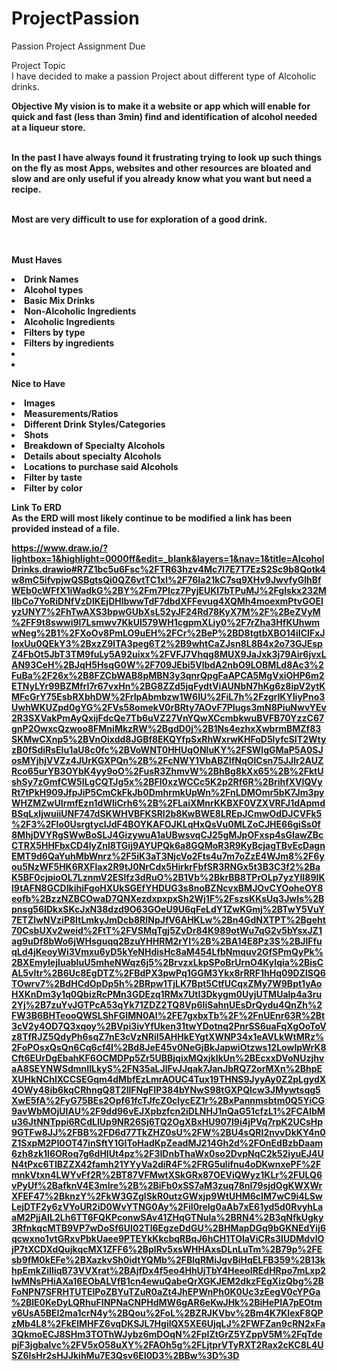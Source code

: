 # ProjectPassion
Passion Project Assignment Due<br>

Project Topic<br>
I have decided to make a passion Project about different type of Alcoholic drinks.<b><b>

Objective<b>
My vision is to make it a website or app which will enable for quick and fast (less than 3min) find and identification of alcohol needed at a liqueur store.<br><br>

In the past I have always found it frustrating trying to look up such things on the fly as most Apps, websites and other resources are bloated and slow and are only useful if you already know what you want but need a recipe.<br><br>

Most are very difficult to use for exploration of a good drink.<br><br><br>

Must Haves<br>
  <li>Drink Names</li>
  <li>Alcohol types</li>
  <li>Basic Mix Drinks</li>
  <li>Non-Alcoholic Ingredients</li>
  <li>Alcoholic Ingredients</li>
  <li>Filters by type</li>
  <li>Filters by ingredients</li>
  <li></li>  
  <li></li> 
  
  
Nice to Have<br>
  <li>Images</li>
  <li>Measurements/Ratios</li>
  <li>Different Drink Styles/Categories</li>
  <li>Shots</li>  
  <li>Breakdown of Specialty Alcohols</li>
  <li>Details about specialty Alcohols</li>
  <li>Locations to purchase said Alcohols</li>
  <li>Filter by taste</li>
  <li>Filter by color</li>

Link To ERD<br>
As the ERD will most likely continue to be modified a link has been provided instead of a file.<br>

https://www.draw.io/?lightbox=1&highlight=0000ff&edit=_blank&layers=1&nav=1&title=AlcoholDrinks.drawio#R7Z1bc5u6Fsc%2FTR63hzv4Mc7l7E7T7EzS2Sc9b8Qotk4w8mC5ifvpjwQSBgtsQi0QZ6vtTC1xl%2F76Ia21kC7sq9XHv9JwvfyGIhBfWEb0cWFfX1iWadkG%2BY%2Fm7PIcz7PyjEUKI7bTPuMJ%2FgIskx232MIIbCo7YoRiDNfVzDlKEjDHlbwwTdF7dbdXFFevug4XQMh4moexmPtvGOElyzUNY7%2FhTwAXS3bpwGUbXsL52yJF24Rd78KyX7M%2F%2BeZVyM%2FF9t8swwi9l7Lsmwv7KkUI579WH1cgpmXLiy0%2F7rZha3HfKUhwmwNeg%2B1%2FXoOv8PmLO9uEH%2FCr%2BeP%2BD8tgtbXBO14iICIFxJIoxUu0QEkY3%2BxzZ9lTA3peg6T2%2B9whtCaZJsn8L8B4x2o73GJEspZ4FbOt5JbT3TM9fuLy5A92uixx%2FVFJ7Vhqg8MUX9JaJxk3j79Air6jvxLAN93CeH%2BJqH5HsqG0W%2F709JEbi5VlbdA2nbO9LOBMLd8Ac3%2FuBa%2F26x%2B8FZCbWAB8pMBN3y3qnrQpgFaAPCA5MgVxiOHP6m2ETNyLYr99BZMfrI7r67vxHn%2BG8ZZd5jqFydtViAUNbN7hKg6z8ipV2ytKMFcGrY75EsbRXbhDW%2FrIpAbmbzw1W6IU%2FiL7h%2FzgrIKYIiyPno3UwhWKUZpd0gYG%2FVs58omekV0rBRty7AOvF7PIugs3mN8PiuNwvYEv2R3SXVakPmAyQxijFdcQe7Tb6uVZ27VnYQwXCcmbkwuBVFB70YzzC67gnP2OwxcQzwoo8FMniMkzRW%2BgdD0j%2B1Ns4ezhxXwbrmBMZf83SKMwCXnp5%2BVnOixdd8JGBf8EKQYfpSxRhWxrwKHFoD5lyfcSIT2WtyzB0fSdiRsElu1aU8c0fc%2BVoWNT0HHUqONluKY%2FSWlgGMaP5A0SJosMYjhjVVZz4JUrKGXPQn%2B%2FcNWY1VbABZIfNqOlCsn75JJlr2AUZRco65urYB3OYbK4yy9oO%2FusR3ZhmvW%2BhBg8kXx65%2B%2FktUshSy7zGmfCW5ILgCQTJg5x%2BFI0xzWCCc5K2p2Rf6R%2BrihfXVIQVyRt7tPkH909JfpJiP5CmCkFkJb0DmhrmkUpWn%2FnLDMOmr5bK7Jm3pyWHZMZwUIrmfEzn1dWliCrh6%2B%2FLaiXMnrKKBXF0VZXVRFJ1dApmdBSqLxIjwuiiUNF747dSKWHVBFKSRl2b8KwBWE8LREpJCmwOdDJCVFk5%2F3%2FIo0UsrgtycIJdF4BOYKAFOJKLqHxQsVu0MLZoCJHE66giSs0f8MhjDVYRgSWwBoSLJ4GizywuA1aUBwsvqCJ25gMJpOFxsp4sGIawZBcCTRX5HHFbxCD4lyZnl8TGij9AYUPQk6a8GQMoR3R9KyBcjagTBvEcDagnEMT9d6QaYuhMbWnrz%2F5iK3aT3NjcVo2Fts4u7m7oZzE4WJm8%2F6you5NzWF5HK6RXFlax2R9tJ0NrCdx5HirkrFbfSR3RNGx5t3B3C3f2%2BaK5BF0cjpioOL7LznmV2ESlfz3dRuO%2B1Vb%2BkrBB8TPrOLp7yzYII89IKl9tAFN8GCDIkihiFgoHXUkSGEfYHDUG3s8noBZNcvxBMJOvCYOoheOY8eofb%2BzzNZBCOwaD7QNXezdxpxpxSh2Wj1F%2FszsKKsUq3JwIs%2Bpnsg56IDkxSKcJxN38dzd9O63GOeU9U6qFeLdY1ZwKGmj%2BTwY5VuY7ETZlwNVziP8ItLmkyJmDcb8RINpJfV6AHKLw%2Bn4GdNXTPT%2Bgeht70CsbUXv2weid%2FtT%2FVSMqTgj5ZvDr84K989otWu7qG2v5bYsxJZ1ag9uDf8bWo6jWHsguqq2BzuYHHRM2rYI%2B%2BA14E8Pz3S%2BJlFfuqLd4jKeoyWi3Vmxu6yD5kYeNHdisHc8aM454LfbNmquv2GfSPmQyPk%2BXEmyIejIuabIuU5mheNWqz6j5%2BrvzxLkpSPoBrUrnO4KyIqia%2BisCAL5vltr%2B6Uc8EgDTZ%2FBdPX3pwPq1GGM3Ykx8rRRF1hHq09DZlSQ6TOwrv7%2BdHCdOpDp5h%2BRpw1TjLK7Bpt5CtfUCqxZMy7W9Bpt1yAoHXKnDm3y1q0QbizRcPMn3GDEzq1RMx7UtI3Dkygm0UyjUTMUalp4a3ru2Yj%2B7zuYvJGTPcA53qYk71ZDZ2TQ8Vp6IiSahnUEsDrQydu4QnZh%2FW3B6BHTeooQWSLShFGIMN0AI%2FE7gxbxTb%2F%2FnUEnr63R%2Bt3cV2y4OD7Q3xqoy%2BVpi3ivYfUken31twYDotnq2PnrSS6uaFqXgOoToVz8TfRJZ5QdyPh6sqZ7nE3cVzNRiI5AHHkEYgtXWNP34x1eAVLkWtMRz%2FoPOsxQsQn6Cq6cf4I%2Bd8JeE45v0NeGjBkJapwiOtzws12LowIpWrK8Cft6EUrDgEbahKF6OCMDPp5Zr5UBBjqixMQxjkIkUn%2BEcxxDVoNUzjhvaA8SEYNWSdmnIILkyS%2FN35aLJlFvJJqak7JanJbRQ72orMXn%2BhpEXUHkNChlXCCSEGqm4dMbfEzLmrAOUC4Tux19THNS9JyyAy0Z2pLgydX4OWy48ib6kqCRhngQ8T2llFNgFIP384bYNwS98tGXPQlcw3JMywtsqg5XwE5fA%2FyG75BEs2Opf61fcTJfcZ0clycEZ1r%2BxPannmsbtm0Q5YiCG9avWbMOjUIAU%2F9dd96vEJXpbzfcn2iDLNHJ1nQaG51cfzL1%2FCAIbMu36JtNNTppi6RCdLIUp9NR26Sj6TQ2OgXBxHU907I9i4jPVq7rpK2UCsHp9GTFw8JJ%2FBB%2FD6d77TkZHZ0sU%2FW%2BU4sQRI2nvvDkKY4n0Z1SxpM2PI0OT47inSftY1GIToHadKpZeadMJ214Gh2d%2FOnEdBzbDaam6zh8zk1l6ORoq7g6dHIUt4pz%2F3IDnbThaWx0so2DvpNqC2k52iyuEJ4UN4tPxc6TIBZZX42famh21YYyVa2diR4F%2FRG5ulifnu4oDKwnxePF%2FmnkVtxn4LWYvFf2R%2BT87VFMwtXSkGRx87OEViQWyz1KLr%2FULQ6vPyUf%2BafknV4E3mlre%2B%2BiFb0xSS7aM3zuq78nl79sjdOgKWXWrXFEF47%2BknzY%2FkW3GZglSkR0utzGWxjp9WtUHM6cIM7wC9i4LSwLejDTF2y6zVYoUR2iD0WvYTNG0Ay%2FiI0relg0aAb7xE61yd5d0RvyhLaaM2PjjAIL2Lh6TT6FQKPconwSAv41ZHqGTNula%2BRN4%2B3qNfkUgky3RfnkqcMTB9VP7wDoSf6UI02Tl6EgzeDdGU%2BHMapDGq9bGKNEdYij6qcwxno1vtGRxvPbkUaee9PTEYkKkcbqRBqJ6hCH1TOIaViCRs3IUDMdvlOjP7tXCDXdQujkqcMX1ZFF6%2BplRv5xsWHHAxsDLnLuTm%2B79p%2FEsb9fM0kEFe%2BXazkvSh0idtYQMb%2FBlqRMiJgvBiHqELFB359%2B13khpEmkZiIIiqB73VVXrat%2BAjfDx4f5eo4HhUjTbY4HeeoIREdHRpo7mLxp2IwMNsPHiAXa16EObALVfB1cn4ewuQabeQrXGKJEM2dkzFEgXizQbg%2BFoNPN7SFRHTUTElPoZBYuTZuR0aZt4JhEPWnPh0K0Uc3zEegV0cYPGa%2BlE0KeDyLQRhuFINPNaCNPHdMW6gAR6eKwJHk%2BiHePIA7pEOtmv6UsA5BEl2ma1crN4y%2BQou%2FoL%2BZRJKVbv%2Bm4K7KlexF8QPzMb4L8%2FkElMHFZ6vqDKSJL7HgiIQX5XE6UjqLJ%2FWFZan9cRN2xFa3QkmoECJ8SHm3TOThWJybz6mDOqN%2FpIZtGrZ5YZppV5M%2FqTdepjF3jgbalvc%2FV5xO58uXY%2FAOh5g%2FLjtprVTyRXT2Rax2cKC8L4USZ6IsHr2sHJJkihMu7E3Qsv6EI0D3%2BBw%3D%3D

